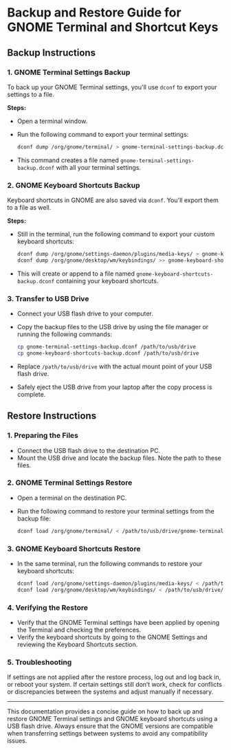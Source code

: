 # Backup and Restore Guide for GNOME Terminal and Shortcut Keys

## Backup Instructions

### 1. GNOME Terminal Settings Backup

To back up your GNOME Terminal settings, you'll use `dconf` to export your settings to a file.

**Steps:**

- Open a terminal window.
- Run the following command to export your terminal settings:

  ```sh
  dconf dump /org/gnome/terminal/ > gnome-terminal-settings-backup.dconf
  ```
  
- This command creates a file named `gnome-terminal-settings-backup.dconf` with all your terminal settings.

### 2. GNOME Keyboard Shortcuts Backup

Keyboard shortcuts in GNOME are also saved via `dconf`. You'll export them to a file as well.

**Steps:**

- Still in the terminal, run the following command to export your custom keyboard shortcuts:

  ```sh
  dconf dump /org/gnome/settings-daemon/plugins/media-keys/ > gnome-keyboard-shortcuts-backup.dconf
  dconf dump /org/gnome/desktop/wm/keybindings/ >> gnome-keyboard-shortcuts-backup.dconf
  ```
  
- This will create or append to a file named `gnome-keyboard-shortcuts-backup.dconf` containing your keyboard shortcuts.

### 3. Transfer to USB Drive

- Connect your USB flash drive to your computer.
- Copy the backup files to the USB drive by using the file manager or running the following commands:

  ```sh
  cp gnome-terminal-settings-backup.dconf /path/to/usb/drive
  cp gnome-keyboard-shortcuts-backup.dconf /path/to/usb/drive
  ```

- Replace `/path/to/usb/drive` with the actual mount point of your USB flash drive.

- Safely eject the USB drive from your laptop after the copy process is complete.

## Restore Instructions

### 1. Preparing the Files

- Connect the USB flash drive to the destination PC.
- Mount the USB drive and locate the backup files. Note the path to these files.

### 2. GNOME Terminal Settings Restore

- Open a terminal on the destination PC.
- Run the following command to restore your terminal settings from the backup file:

  ```sh
  dconf load /org/gnome/terminal/ < /path/to/usb/drive/gnome-terminal-settings-backup.dconf
  ```

### 3. GNOME Keyboard Shortcuts Restore

- In the same terminal, run the following commands to restore your keyboard shortcuts:

  ```sh
  dconf load /org/gnome/settings-daemon/plugins/media-keys/ < /path/to/usb/drive/gnome-keyboard-shortcuts-backup.dconf
  dconf load /org/gnome/desktop/wm/keybindings/ < /path/to/usb/drive/gnome-keyboard-shortcuts-backup.dconf
  ```

### 4. Verifying the Restore

- Verify that the GNOME Terminal settings have been applied by opening the Terminal and checking the preferences.
- Verify the keyboard shortcuts by going to the GNOME Settings and reviewing the Keyboard Shortcuts section.

### 5. Troubleshooting

If settings are not applied after the restore process, log out and log back in, or reboot your system. If certain settings still don’t work, check for conflicts or discrepancies between the systems and adjust manually if necessary.

---

This documentation provides a concise guide on how to back up and restore GNOME Terminal settings and GNOME keyboard shortcuts using a USB flash drive. Always ensure that the GNOME versions are compatible when transferring settings between systems to avoid any compatibility issues.